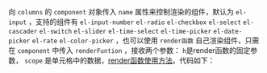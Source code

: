 向 `columns` 的 `component` 对象传入 `name` 属性来控制渲染的组件，默认为 `el-input` ，支持的组件有 `el-input-number` `el-radio` `el-checkbox` `el-select` `el-cascader` `el-switch` `el-slider` `el-time-select` `el-time-picker` `el-date-picker` `el-rate` `el-color-picker` ，也可以使用 `render函数` 自己渲染组件，只需在 `component` 中传入 `renderFuntion` ，接收两个参数： `h`是render函数的固定参数， `scope` 是单元格中的数据，[render函数使用方法](https://cn.vuejs.org/v2/guide/render-function.html)。代码如下：
